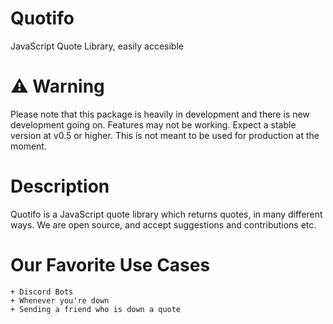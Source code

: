 # Quotifo
JavaScript Quote Library, easily accesible

# :warning: Warning
 Please note that this package is heavily in development and there is new development going on. Features may not be working. Expect a stable version at v0.5 or higher. This is not meant to be used for production at the moment.

# Description

Quotifo is a JavaScript quote library which returns quotes, in many different ways. We are open source, and accept suggestions and contributions etc.

# Our Favorite Use Cases
```
+ Discord Bots
+ Whenever you're down
+ Sending a friend who is down a quote
